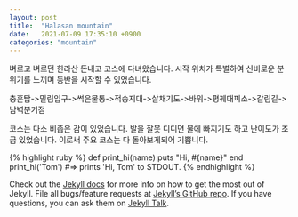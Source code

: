 ```yaml
---
layout: post
title:  "Halasan mountain"
date:   2021-07-09 17:35:10 +0900
categories: "mountain"
---
```

벼르고 벼르던 한라산 돈내코 코스에 다녀왔습니다.
시작 위치가 특별하여 신비로운 분위기를 느끼며 등반을 시작할 수 있었습니다.

충훈탑->밀림입구->썩은물통->적송지대->살채기도->바위->평궤대피소->갈림길->남벽분기점

코스는 다소 비좁은 감이 있었습니다.
발을 잘못 디디면 물에 빠지기도 하고 난이도가 조금 있었습니다.
이로써 주요 코스는 다 돌아보게되어 기쁩니다.

{% highlight ruby %}
def print_hi(name)
  puts "Hi, #{name}"
end
print_hi('Tom')
#=> prints 'Hi, Tom' to STDOUT.
{% endhighlight %}

Check out the [Jekyll docs][jekyll-docs] for more info on how to get the most out of Jekyll. File all bugs/feature requests at [Jekyll’s GitHub repo][jekyll-gh]. If you have questions, you can ask them on [Jekyll Talk][jekyll-talk].

[jekyll-docs]: https://jekyllrb.com/docs/home
[jekyll-gh]:   https://github.com/jekyll/jekyll
[jekyll-talk]: https://talk.jekyllrb.com/
